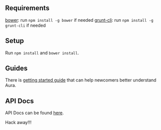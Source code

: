 ## Requirements

[bower](http://bower.io/): run `npm install -g bower` if needed
[grunt-cli](http://gruntjs.com/getting-started): run `npm install -g grunt-cli` if needed

## Setup

Run `npm install` and `bower install`.

## Guides

There is [getting started guide](http://aurajs.github.io/getting-started/) that can help newcomers better understand Aura.

## API Docs

API Docs can be found [here](http://aurajs.github.io/api/).

Hack away!!!

